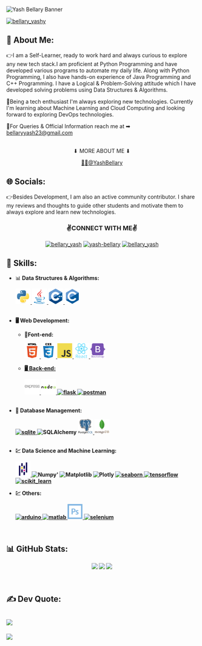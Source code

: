 ![Yash Bellary Banner](https://user-images.githubusercontent.com/88725274/194371334-05cf5156-e80e-4fda-bc96-ea807e989f04.png)

<p align="left"> <a href="https://twitter.com/intent/follow?screen_name=bellary_yash" target="blank"><img src="https://img.shields.io/twitter/follow/bellary_yash?logo=twitter&style=for-the-badge" alt="bellary_yashy"/></a></p>

## 🌟 About Me:

👉I am a Self-Learner, ready to work hard and always curious to explore any new tech stack.I am proficient at Python Programming and have developed various programs to automate my daily life. Along with Python Programming, I also have hands-on experience of Java Programming and C++ Programming. I have a Logical & Problem-Solving attitude which I have developed solving problems using Data Structures & Algorithms.

🌱Being a tech enthusiast I'm always exploring new technologies. Currently I'm learning about Machine Learning and Cloud Computing and looking forward to exploring DevOps technologies.

📧For Queries & Official Information reach me at ➡ bellaryyash23@gmail.com

<br>

<div align="center">
⬇ MORE ABOUT ME ⬇

<a href="https://bellaryyash23.github.io/Personal_Website/" >👨‍💻@YashBellary</a> 
</div>


## 🌐 Socials:

👉Besides Development, I am also an active community contributor. I share my reviews and thoughts to guide other students and motivate them to always explore and learn new technologies.

<div align="center">
<h3 align="center">✌CONNECT WITH ME✌</h3>

<a href="https://twitter.com/bellary_yash" target="blank"><img align="center" src="https://raw.githubusercontent.com/rahuldkjain/github-profile-readme-generator/master/src/images/icons/Social/twitter.svg" alt="bellary_yash" height="30" width="40" /></a>
<a href="https://linkedin.com/in/yash-bellary" target="blank"><img align="center" src="https://raw.githubusercontent.com/rahuldkjain/github-profile-readme-generator/master/src/images/icons/Social/linked-in-alt.svg" alt="yash-bellary" height="30" width="40" /></a>
<a href="https://instagram.com/bellary_yash" target="blank"><img align="center" src="https://raw.githubusercontent.com/rahuldkjain/github-profile-readme-generator/master/src/images/icons/Social/instagram.svg" alt="bellary_yash" height="30" width="40" /></a>

</div>

## 💪 Skills:

<ul>

<li>📊<strong> Data Structures & Algorithms:

<a href="https://www.python.org" target="_blank" rel="noreferrer"> <img src="https://raw.githubusercontent.com/devicons/devicon/master/icons/python/python-original.svg" alt="python" width="40" height="40"/> </a>
<a href="https://www.java.com" target="_blank" rel="noreferrer"> <img src="https://raw.githubusercontent.com/devicons/devicon/master/icons/java/java-original.svg" alt="java" width="40" height="40"/> </a>
<a href="https://www.w3schools.com/cpp/" target="_blank" rel="noreferrer"> <img src="https://raw.githubusercontent.com/devicons/devicon/master/icons/cplusplus/cplusplus-original.svg" alt="cplusplus" width="40" height="40"/> </a>
<a href="https://www.cprogramming.com/" target="_blank" rel="noreferrer"> <img src="https://raw.githubusercontent.com/devicons/devicon/master/icons/c/c-original.svg" alt="c" width="40" height="40"/> </a>

<br>

<li>🖥<strong>  Web Development: 
<ul>
<li> 🎨Font-end: 

<a href="https://www.w3.org/html/" target="_blank" rel="noreferrer"> <img src="https://raw.githubusercontent.com/devicons/devicon/master/icons/html5/html5-original-wordmark.svg" alt="html5" width="40" height="40"/> </a>
<a href="https://www.w3schools.com/css/" target="_blank" rel="noreferrer"> <img src="https://raw.githubusercontent.com/devicons/devicon/master/icons/css3/css3-original-wordmark.svg" alt="css3" width="40" height="40"/> </a>
<a href="https://developer.mozilla.org/en-US/docs/Web/JavaScript" target="_blank" rel="noreferrer"> <img src="https://raw.githubusercontent.com/devicons/devicon/master/icons/javascript/javascript-original.svg" alt="javascript" width="40" height="40"/> </a>
<a href="https://reactjs.org/" target="_blank" rel="noreferrer"> <img src="https://raw.githubusercontent.com/devicons/devicon/master/icons/react/react-original-wordmark.svg" alt="react" width="40" height="40"/> </a>
<img src="https://raw.githubusercontent.com/devicons/devicon/master/icons/bootstrap/bootstrap-plain-wordmark.svg" alt="bootstrap" width="40" height="40"/> </a> <a href="https://www.cprogramming.com/" target="_blank" rel="noreferrer">

<li> 🖥 Back-end:

<a href="https://expressjs.com" target="_blank" rel="noreferrer"> <img src="https://raw.githubusercontent.com/devicons/devicon/master/icons/express/express-original-wordmark.svg" alt="express" width="40" height="40"/> </a>
<a href="https://nodejs.org" target="_blank" rel="noreferrer"> <img src="https://raw.githubusercontent.com/devicons/devicon/master/icons/nodejs/nodejs-original-wordmark.svg" alt="nodejs" width="40" height="40"/> </a>
<a href="https://flask.palletsprojects.com/" target="_blank" rel="noreferrer"> <img src="https://www.vectorlogo.zone/logos/pocoo_flask/pocoo_flask-icon.svg" alt="flask" width="40" height="40"/> </a>
</a> <a href="https://postman.com" target="_blank" rel="noreferrer"> <img src="https://www.vectorlogo.zone/logos/getpostman/getpostman-icon.svg" alt="postman" width="40" height="40"/> </a>

</ul>
<br>
<li>🎁<strong>  Database Management:

<a href="https://www.sqlite.org/" target="_blank" rel="noreferrer"> <img src="https://www.vectorlogo.zone/logos/sqlite/sqlite-icon.svg" alt="sqlite" width="40" height="40"/> </a>
![SQLAlchemy](https://img.shields.io/badge/sqlalchemy-%231572B6.svg?style=for-the-badge&logo=SQL&logoColor=white)
<a href="https://www.postgresql.org" target="_blank" rel="noreferrer"> <img src="https://raw.githubusercontent.com/devicons/devicon/master/icons/postgresql/postgresql-original-wordmark.svg" alt="postgresql" width="40" height="40"/> </a>
<a href="https://www.mongodb.com/" target="_blank" rel="noreferrer"> <img src="https://raw.githubusercontent.com/devicons/devicon/master/icons/mongodb/mongodb-original-wordmark.svg" alt="mongodb" width="40" height="40"/> </a>

<br>
<li>💹<strong>  Data Science and Machine Learning:

<a href="https://pandas.pydata.org/" target="_blank" rel="noreferrer"> <img src="https://raw.githubusercontent.com/devicons/devicon/2ae2a900d2f041da66e950e4d48052658d850630/icons/pandas/pandas-original.svg" alt="pandas" width="40" height="40"/> </a>
![Numpy](https://img.shields.io/badge/Numpy-%2320232a.svg?style=for-the-badge&logo=Numpy&logoColor=%2361DAFB)'
![Matplotlib](https://img.shields.io/badge/Matplotlib-%23ED8B00.svg?style=for-the-badge&logo=Matplotlib&logoColor=white)
![Plotly](https://img.shields.io/badge/Plotly-%23404d59.svg?style=for-the-badge&logo=Plotly&logoColor=%2361DAFB) 
<a href="https://seaborn.pydata.org/" target="_blank" rel="noreferrer"> <img src="https://seaborn.pydata.org/_images/logo-mark-lightbg.svg" alt="seaborn" width="40" height="40"/> </a> 
<a href="https://www.tensorflow.org" target="_blank" rel="noreferrer"> <img src="https://www.vectorlogo.zone/logos/tensorflow/tensorflow-icon.svg" alt="tensorflow" width="40" height="40"/> </a>
<a href="https://scikit-learn.org/" target="_blank" rel="noreferrer"> <img src="https://upload.wikimedia.org/wikipedia/commons/0/05/Scikit_learn_logo_small.svg" alt="scikit_learn" width="40" height="40"/> </a>
<br>
<li>💹<strong>  Others:

<a href="https://www.arduino.cc/" target="_blank" rel="noreferrer"> <img src="https://cdn.worldvectorlogo.com/logos/arduino-1.svg" alt="arduino" width="40" height="40"/> </a> <a href="https://getbootstrap.com" target="_blank" rel="noreferrer">
<a href="https://www.mathworks.com/" target="_blank" rel="noreferrer"> <img src="https://upload.wikimedia.org/wikipedia/commons/2/21/Matlab_Logo.png" alt="matlab" width="40" height="40"/> </a>
<a href="https://www.photoshop.com/en" target="_blank" rel="noreferrer"> <img src="https://raw.githubusercontent.com/devicons/devicon/master/icons/photoshop/photoshop-line.svg" alt="photoshop" width="40" height="40"/> </a>
<a href="https://www.selenium.dev" target="_blank" rel="noreferrer"> <img src="https://raw.githubusercontent.com/detain/svg-logos/780f25886640cef088af994181646db2f6b1a3f8/svg/selenium-logo.svg" alt="selenium" width="40" height="40"/> </a>

</ul>

<br>

## 📊 GitHub Stats:

<div align="center">

![](https://github-readme-stats.vercel.app/api?username=bellaryyash23&theme=dark&hide_border=false&include_all_commits=false&count_private=false)
![](https://github-readme-streak-stats.herokuapp.com/?user=bellaryyash23&theme=dark&hide_border=false)
![](https://github-readme-stats.vercel.app/api/top-langs/?username=bellaryyash23&theme=dark&hide_border=false&include_all_commits=false&count_private=false&layout=compact)

</div>
<br>

## ✍️ Dev Quote:

![](https://quotes-github-readme.vercel.app/api?type=horizontal&theme=radical) <br/>
---
[![](https://visitcount.itsvg.in/api?id=Harish2930&icon=0&color=0)](https://visitcount.itsvg.in)

<!--
- 🌱 I’m currently learning ...
- 👯 I’m looking to collaborate on ...
- 🤔 I’m looking for help with ...
- 💬 Ask me about ...
- 📫 How to reach me: ...
- 😄 Pronouns: ...
- ⚡ Fun fact: ...
-->
